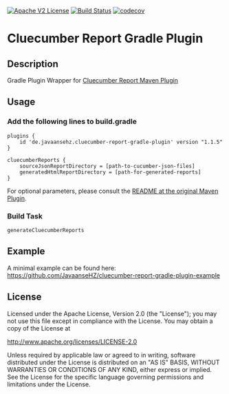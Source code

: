 [![Apache V2 License](http://img.shields.io/badge/license-Apache%20V2-blue.svg)](http://www.apache.org/licenses/LICENSE-2.0)
[![Build Status](https://travis-ci.com/JavaanseHZ/cluecumber-report-gradle-plugin.svg?branch=master)](https://travis-ci.com/JavaanseHZ/cluecumber-report-gradle-plugin)
[![codecov](https://codecov.io/gh/JavaanseHZ/cluecumber-report-gradle-plugin/branch/master/graph/badge.svg)](https://codecov.io/gh/JavaanseHZ/cluecumber-report-gradle-plugin)
# Cluecumber Report Gradle Plugin
## Description
Gradle Plugin Wrapper for [Cluecumber Report Maven Plugin](https://github.com/trivago/cluecumber-report-plugin)

## Usage

### Add the following lines to build.gradle

```
plugins {
    id 'de.javaansehz.cluecumber-report-gradle-plugin' version "1.1.5" 
}

cluecumberReports {
    sourceJsonReportDirectory = [path-to-cucumber-json-files]
    generatedHtmlReportDirectory = [path-for-generated-reports]
}
```
For optional parameters, please consult the [README at the original Maven Plugin](https://github.com/trivago/cluecumber-report-plugin/blob/master/README.md#optional-configuration-parameters).

### Build Task
```
generateCluecumberReports
```

## Example
A minimal example can be found here:
https://github.com/JavaanseHZ/cluecumber-report-gradle-plugin-example

## License

Licensed under the Apache License, Version 2.0 (the "License"); you may not use this file except in compliance with the License. You may obtain a copy of the License at

http://www.apache.org/licenses/LICENSE-2.0

Unless required by applicable law or agreed to in writing, software distributed under the License is distributed on an "AS IS" BASIS, WITHOUT WARRANTIES OR CONDITIONS OF ANY KIND, either express or implied. See the License for the specific language governing permissions and limitations under the License.

